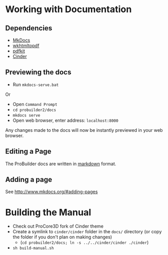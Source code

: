 # Working with Documentation

## Dependencies

- [MkDocs](http://www.mkdocs.org/)
- [wkhtmltopdf](http://wkhtmltopdf.org/)
- [pdfkit](https://pypi.python.org/pypi/pdfkit)
- [Cinder](https://github.com/procore3d/cinder)

## Previewing the docs

- Run `mkdocs-serve.bat`

Or

- Open `Command Prompt`
- `cd probuilder2/docs`
- `mkdocs serve`
- Open web browser, enter address: `localhost:8000`

Any changes made to the docs will now be instantly previewed in your web browser.

## Editing a Page

The ProBuilder docs are written in [markdown](https://daringfireball.net/projects/markdown/syntax) format.

## Adding a page

See http://www.mkdocs.org/#adding-pages

# Building the Manual

- Check out ProCore3D fork of Cinder theme
- Create a symlink to `cinder/cinder` folder in the `docs/` directory (or copy the folder if you don't plan on making changes)
	- (`cd probuilder2/docs; ln -s ../../cinder/cinder ./cinder`)
- `sh build-manual.sh`
